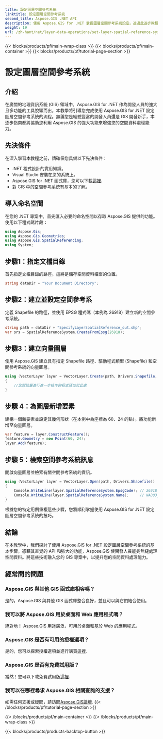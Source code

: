 ```yaml
---
title: 設定圖層空間參考系統
linktitle: 設定圖層空間參考系統
second_title: Aspose.GIS .NET API
description: 使用 Aspose.GIS for .NET 掌握圖層空間參考系統設定。透過此逐步教程提升您的 GIS 專案。
weight: 19
url: /zh-hant/net/layer-data-operations/set-layer-spatial-reference-system/
---
```


{{< blocks/products/pf/main-wrap-class >}}
{{< blocks/products/pf/main-container >}}
{{< blocks/products/pf/tutorial-page-section >}}

# 設定圖層空間參考系統

## 介紹
在廣闊的地理資訊系統 (GIS) 領域中，Aspose.GIS for .NET 作為開發人員的強大且多功能的工具脫穎而出。本教學將引導您完成使用 Aspose.GIS for .NET 設定圖層空間參考系統的流程。無論您是經驗豐富的開發人員還是 GIS 開發新手，本逐步指南都將協助您利用 Aspose.GIS 的強大功能來增強您的空間資料處理能力。
## 先決條件
在深入學習本教程之前，請確保您具備以下先決條件：
- .NET 程式設計的實用知識。
- Visual Studio 安裝在您的系統上。
-  Aspose.GIS for .NET 函式庫，您可以下載[這裡](https://releases.aspose.com/gis/net/).
- 對 GIS 中的空間參考系統有基本的了解。
## 導入命名空間
在您的 .NET 專案中，首先匯入必要的命名空間以存取 Aspose.GIS 提供的功能。使用以下程式碼片段：
```csharp
using Aspose.Gis;
using Aspose.Gis.Geometries;
using Aspose.Gis.SpatialReferencing;
using System;
```
## 步驟1：指定文檔目錄
首先指定文檔目錄的路徑。這將是儲存空間資料檔案的位置。
```csharp
string dataDir = "Your Document Directory";
```
## 步驟2：建立並設定空間參考系
定義 Shapefile 的路徑，並使用 EPSG 程式碼（本例為 26918）建立新的空間參考系統。
```csharp
string path = dataDir + "SpecifyLayerSpatialReference_out.shp";
var srs = SpatialReferenceSystem.CreateFromEpsg(26918);
```
## 步驟3：建立向量圖層
使用 Aspose.GIS 建立具有指定 Shapefile 路徑、驅動程式類型 (Shapefile) 和空間參考系統的向量圖層。
```csharp
using (VectorLayer layer = VectorLayer.Create(path, Drivers.Shapefile, srs))
{
    //您對該層進行進一步操作的程式碼位於此處
}
```
## 步驟 4：為圖層新增要素
建構一個新要素並設定其幾何形狀（在本例中為座標為 60、24 的點）。將功能新增至向量圖層。
```csharp
var feature = layer.ConstructFeature();
feature.Geometry = new Point(60, 24);
layer.Add(feature);
```
## 步驟 5：檢索空間參考系統訊息
開啟向量圖層並檢索有關空間參考系統的資訊。
```csharp
using (VectorLayer layer = VectorLayer.Open(path, Drivers.Shapefile))
{
    Console.WriteLine(layer.SpatialReferenceSystem.EpsgCode); // 26918
    Console.WriteLine(layer.SpatialReferenceSystem.Name);     // NAD83_UTM_zone_18N
}
```
根據您的特定用例重複這些步驟，您將順利掌握使用 Aspose.GIS for .NET 設定圖層空間參考系統的技巧。
## 結論
在本教學中，我們探討了使用 Aspose.GIS for .NET 設定圖層空間參考系統的基本步驟。憑藉其直覺的 API 和強大的功能，Aspose.GIS 使開發人員能夠無縫處理空間資料。將這些技術融入您的 GIS 專案中，以提升您的空間資料處理能力。
## 經常問的問題
### Aspose.GIS 與其他 GIS 函式庫相容嗎？
是的，Aspose.GIS 與其他 GIS 函式庫整合良好，並且可以與它們結合使用。
### 我可以將 Aspose.GIS 用於桌面和 Web 應用程式嗎？
絕對地！ Aspose.GIS 用途廣泛，可用於桌面和基於 Web 的應用程式。
### Aspose.GIS 是否有可用的授權選項？
是的，您可以探索授權選項並進行購買[這裡](https://purchase.aspose.com/buy).
### Aspose.GIS 是否有免費試用版？
當然！您可以下載免費試用版[這裡](https://releases.aspose.com/).
### 我可以在哪裡尋求 Aspose.GIS 相關查詢的支援？
如需任何支援或疑問，請訪問[Aspose.GIS論壇](https://forum.aspose.com/c/gis/33).
{{< /blocks/products/pf/tutorial-page-section >}}

{{< /blocks/products/pf/main-container >}}
{{< /blocks/products/pf/main-wrap-class >}}

{{< blocks/products/products-backtop-button >}}
